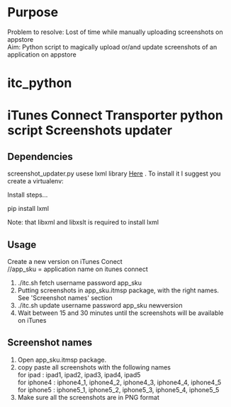 Purpose
============
Problem to resolve: Lost of time while manually uploading screenshots on appstore <br/>
Aim: Python script to magically upload or/and update screenshots of an application on appstore


itc_python
==========

iTunes Connect Transporter python script 
Screenshots updater
===================

Dependencies
------------

screenshot_updater.py usese lxml library [Here](http://lxml.de/index.html#download)
. To install it I suggest you create
a virtualenv:

Install steps...

pip install lxml

Note: that libxml and libxslt is required to install lxml


Usage
-----

Create a new version on iTunes Conect <br/>
//app_sku = application name on itunes connect <br/>
1. ./itc.sh fetch username password app_sku <br/>
2. Putting screenshots in app_sku.itmsp package, with the right names. See 'Screenshot names' section <br/>
3. ./itc.sh update username password app_sku newversion <br/>
4. Wait between 15 and 30 minutes until the screenshots will be available on iTunes <br/>

Screenshot names
----------------

1. Open app_sku.itmsp package. <br/>
2. copy paste all screenshots with the following names <br/>
   for ipad : ipad1, ipad2, ipad3, ipad4, ipad5 <br/>
   for iphone4 : iphone4_1, iphone4_2, iphone4_3, iphone4_4, iphone4_5 <br/>
   for iphone5 : iphone5_1, iphone5_2, iphone5_3, iphone5_4, iphone5_5 <br/>
3. Make sure all the screenshots are in PNG format
